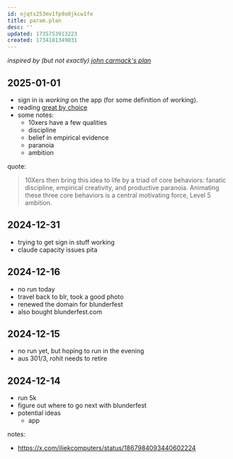 ```yaml
---
id: njqts253mv1fp9o0jkcw1fe
title: param.plan
desc: ''
updated: 1735753913223
created: 1734181349831
---
```


_inspired by (but not exactly) [john carmack's plan](https://github.com/ESWAT/john-carmack-plan-archive)_

## 2025-01-01

- sign in is _working_ on the app (for some definition of working).
- reading [great by choice](https://www.amazon.in/gp/product/B005VB99GE/ref=ppx_yo_dt_b_d_asin_title_351_o00?ie=UTF8&psc=1)
- some notes:
    - 10xers have a few qualities
    - discipline
    - belief in empirical evidence
    - paranoia
    - ambition

quote:

>10Xers then bring this idea to life by a triad of core behaviors: fanatic discipline, empirical creativity, and productive paranoia. Animating these three core behaviors is a central motivating force, Level 5 ambition.


## 2024-12-31

- trying to get sign in stuff working
- claude capacity issues pita


## 2024-12-16

- no run today
- travel back to blr, took a good photo
- renewed the domain for blunderfest
- also bought blunderfest.com

## 2024-12-15

- no run yet, but hoping to run in the evening
- aus 301/3, rohit needs to retire

## 2024-12-14

- run 5k
- figure out where to go next with blunderfest
- potential ideas
    - app

notes:
* https://x.com/iliekcomputers/status/1867984093440602224
